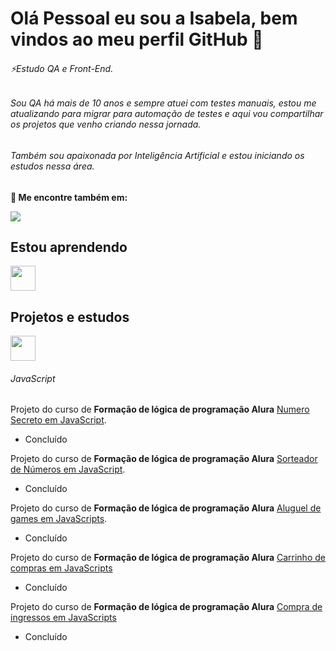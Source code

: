 # Olá Pessoal eu sou a Isabela, bem vindos ao meu perfil GitHub   👋

###### ⚡Estudo QA e Front-End. 
###### Sou QA há mais de 10 anos e sempre atuei com testes manuais, estou me atualizando para migrar para automação de testes e aqui vou compartilhar os projetos que venho criando nessa jornada.
###### Também sou apaixonada por Inteligência Artificial e estou iniciando os estudos nessa área.
**💬 Me encontre também em:**

  <div>
            <a href="https://www.linkedin.com/in/isabela-siqueira-40609925/" target="_blank"><img loading="lazy" src="https://img.shields.io/badge/-LinkedIn-%230077B5?style=for-the-badge&logo=linkedin&logoColor=white" target="_blank"></a>
          
  <div>

## Estou aprendendo
  <div>
            <img src="https://cdn.jsdelivr.net/gh/devicons/devicon@latest/icons/javascript/javascript-original.svg" width="40" height="40" /> 
          
  <div>

  ## Projetos e estudos
  <div>
    <img src="https://cdn.jsdelivr.net/gh/devicons/devicon@latest/icons/javascript/javascript-original.svg" width="40" height="40" />
  <div>
    
  ###### JavaScript
  Projeto do curso de **Formação de lógica de programação Alura** [Numero Secreto em JavaScript](https://github.com/isa-santtos/numero-secreto).
  * Concluído
  
  Projeto do curso de **Formação de lógica de programação Alura** [Sorteador de Números em JavaScript](https://github.com/isa-santtos/sorteador-numeros2).
  * Concluído

 Projeto do curso de **Formação de lógica de programação Alura** [Aluguel de games em JavaScripts](https://github.com/isa-santtos/alugames).
  * Concluído

 Projeto do curso de **Formação de lógica de programação Alura** [Carrinho de compras em JavaScripts](https://github.com/isa-santtos/carrinho-compras/tree/main)
  * Concluído

 Projeto do curso de **Formação de lógica de programação Alura** [Compra de ingressos em JavaScripts](https://github.com/isa-santtos/ingresso/tree/master)
  * Concluído
